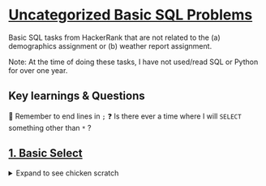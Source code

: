 # [Uncategorized Basic SQL Problems]([url](https://www.hackerrank.com/domains/sql))

Basic SQL tasks from HackerRank that are not related to the (a) demographics assignment or (b) weather report assignment.

Note: At the time of doing these tasks, I have not used/read SQL or Python for over one year. 

## Key learnings & Questions

🧠 Remember to end lines in `;`
❓ Is there ever a time where I will `SELECT` something other than `*` ?

## [1. Basic Select](https://www.hackerrank.com/challenges/revising-the-select-query/problem?isFullScreen=true)

<details>
<summary> Expand to see chicken scratch </summary>

  _Query all columns for all American cities in the CITY table with populations larger than 100000. The CountryCode for America is USA._

_The CITY table is described as follows:_

```
| Field       | Type           |
|-------------|----------------|
| ID          | NUMBER         |
| NAME        | VARCHAR2(17)   |
| COUNTRYCODE | VARCHAR2(3)    |
| DISTRICT    | VARCHAR2(20)   |
| POPULATION  | NUMBER         |

```

### My attempts

<details>
<summary> ❌ Attempt #1</summary>

I tried:

  ```
SELECT NAME
FROM CITY
WHERE COUNTRYCODE = 'USA'
WHERE POPULATION > 100000
  ```

Two errors:
- I forgot that I need to `select` all columns; the filtering will be done by the other commands
- I forgot that I needed to end in `;`
- I forgot the `and` parameter

</details>

<details>
<summary> ✅ Attempt #1</summary>

I tried:

  ```
SELECT *
FROM CITY
WHERE COUNTRYCODE = 'USA'
  AND POPULATION > 100000;
  ```

And this worked. First problem of the book passed 😅

</details> 

### Key learnings

🧠 I forgot a lot...  
❓ Is there ever a time where I will want to select something other than `*`?

</details>
